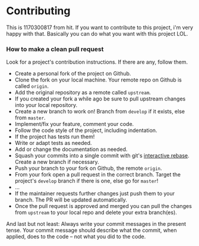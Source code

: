 # Contributing
This is 1170300817 from hit. If you want to contribute to this project, i'm very happy with that. Basically you can do what you want with this project LOL.

### How to make a clean pull request
Look for a project's contribution instructions. If there are any, follow them.

- Create a personal fork of the project on Github.
- Clone the fork on your local machine. Your remote repo on Github is called `origin`.
- Add the original repository as a remote called `upstream`.
- If you created your fork a while ago be sure to pull upstream changes into your local repository.
- Create a new branch to work on! Branch from `develop` if it exists, else from `master`.
- Implement/fix your feature, comment your code.
- Follow the code style of the project, including indentation.
- If the project has tests run them!
- Write or adapt tests as needed.
- Add or change the documentation as needed.
- Squash your commits into a single commit with git's [interactive rebase](https://help.github.com/articles/interactive-rebase). Create a new branch if necessary.
- Push your branch to your fork on Github, the remote `origin`.
- From your fork open a pull request in the correct branch. Target the project's `develop` branch if there is one, else go for `master`!
- …
- If the maintainer requests further changes just push them to your branch. The PR will be updated automatically.
- Once the pull request is approved and merged you can pull the changes from `upstream` to your local repo and delete
your extra branch(es).

And last but not least: Always write your commit messages in the present tense. Your commit message should describe what the commit, when applied, does to the code – not what you did to the code.
